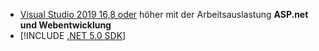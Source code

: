 * [Visual Studio 2019 16,8 oder](https://visualstudio.microsoft.com/downloads/?utm_medium=microsoft&utm_source=docs.microsoft.com&utm_campaign=inline+link&utm_content=download+vs2019) höher mit der Arbeitsauslastung **ASP.net und Webentwicklung**
* [!INCLUDE [.NET 5.0 SDK](~/includes/5.0-SDK.md)]
